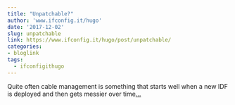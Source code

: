 ```yaml
---
title: "Unpatchable?"
author: 'www.ifconfig.it/hugo'
date: '2017-12-02'
slug: unpatchable
link: https://www.ifconfig.it/hugo/post/unpatchable/
categories:
- bloglink
tags:
  - ifconfigithugo
---
```


Quite often cable management is something that starts well when a new IDF is deployed and then gets messier over time[... <i class="fas fa-external-link-alt"></i>](https://www.ifconfig.it/hugo/post/unpatchable/)

